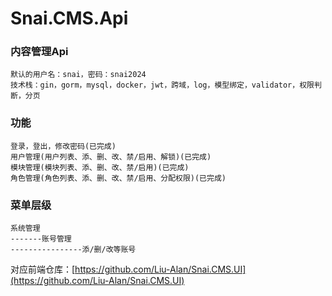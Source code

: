 # Snai.CMS.Api  
### 内容管理Api  
    默认的用户名：snai，密码：snai2024  
    技术栈：gin，gorm，mysql，docker，jwt，跨域，log，模型绑定，validator，权限判断，分页

### 功能  
    登录，登出，修改密码(已完成)  
    用户管理(用户列表、添、删、改、禁/启用、解锁)(已完成)  
    模块管理(模块列表、添、删、改、禁/启用)(已完成)  
    角色管理(角色列表、添、删、改、禁/启用、分配权限)(已完成)  
    
### 菜单层级
    系统管理  
    -------账号管理  
    ----------------添/删/改等账号  
    
对应前端仓库：[https://github.com/Liu-Alan/Snai.CMS.UI](https://github.com/Liu-Alan/Snai.CMS.UI)  
